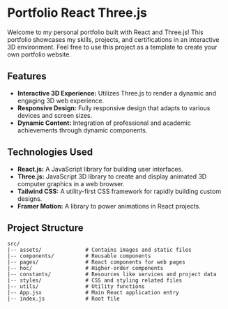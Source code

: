 # Portfolio React Three.js

Welcome to my personal portfolio built with React and Three.js! This portfolio showcases my skills, projects, and certifications in an interactive 3D environment. Feel free to use this project as a template to create your own portfolio website.

## Features

- **Interactive 3D Experience:** Utilizes Three.js to render a dynamic and engaging 3D web experience.
- **Responsive Design:** Fully responsive design that adapts to various devices and screen sizes.
- **Dynamic Content:** Integration of professional and academic achievements through dynamic components.

## Technologies Used

- **React.js:** A JavaScript library for building user interfaces.
- **Three.js:** JavaScript 3D library to create and display animated 3D computer graphics in a web browser.
- **Tailwind CSS:** A utility-first CSS framework for rapidly building custom designs.
- **Framer Motion:** A library to power animations in React projects.

## Project Structure

```plaintext
src/
|-- assets/              # Contains images and static files
|-- components/          # Reusable components
|-- pages/               # React components for web pages
|-- hoc/                 # Higher-order components
|-- constants/           # Resources like services and project data
|-- styles/              # CSS and styling related files
|-- utils/               # Utility functions
|-- App.jsx              # Main React application entry
|-- index.js             # Root file
```

